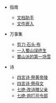 * 指南

  * [文档助手](guide1.md)
  * [文件嵌入](guide2.md)

* 万事集

  * [剪刀·石头·布](1.md)
  * [一入蜀山误终生](2.md)
  * [蜀山派的第一场雪](3.md)
  
* 诗
  
  * [四言诗·祭黄帝陵](11.md)
  * [四言诗·祭母文](12.md)
  * [七绝·改诗赠父亲](13.md)
  * [七绝·炮打司令部](14.md)